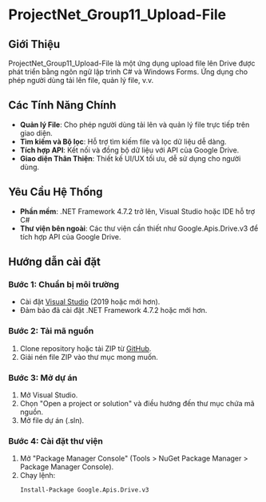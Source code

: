 # ProjectNet_Group11_Upload-File

## Giới Thiệu
ProjectNet_Group11_Upload-File là một ứng dụng upload file lên Drive được phát triển bằng ngôn ngữ lập trình C# và Windows Forms. Ứng dụng cho phép người dùng tải lên file, quản lý file, v.v.

## Các Tính Năng Chính
- **Quản lý File**: Cho phép người dùng tải lên và quản lý file trực tiếp trên giao diện.
- **Tìm kiếm và Bộ lọc**: Hỗ trợ tìm kiếm file và lọc dữ liệu dễ dàng.
- **Tích hợp API**: Kết nối và đồng bộ dữ liệu với API của Google Drive.
- **Giao diện Thân Thiện**: Thiết kế UI/UX tối ưu, dễ sử dụng cho người dùng.

## Yêu Cầu Hệ Thống
- **Phần mềm**: .NET Framework 4.7.2 trở lên, Visual Studio hoặc IDE hỗ trợ C#
- **Thư viện bên ngoài**: Các thư viện cần thiết như Google.Apis.Drive.v3 để tích hợp API của Google Drive.

## Hướng dẫn cài đặt
### Bước 1: Chuẩn bị môi trường
- Cài đặt [Visual Studio](https://visualstudio.microsoft.com/) (2019 hoặc mới hơn).
- Đảm bảo đã cài đặt .NET Framework 4.7.2 hoặc mới hơn.

### Bước 2: Tải mã nguồn
1. Clone repository hoặc tải ZIP từ [GitHub](https://github.com/xuanhai0913/ProjectNet_Group11_Upload-File).
2. Giải nén file ZIP vào thư mục mong muốn.

### Bước 3: Mở dự án
1. Mở Visual Studio.
2. Chọn "Open a project or solution" và điều hướng đến thư mục chứa mã nguồn.
3. Mở file dự án (.sln).

### Bước 4: Cài đặt thư viện
1. Mở "Package Manager Console" (Tools > NuGet Package Manager > Package Manager Console).
2. Chạy lệnh:
   ```bash
   Install-Package Google.Apis.Drive.v3
